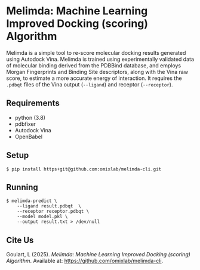 # Melimda: Machine Learning Improved Docking (scoring) Algorithm

Melimda is a simple tool to re-score molecular docking results generated using
Autodock Vina. Melimda is trained using experimentally validated data of molecular
binding derived from the PDBBind database, and employs Morgan Fingerprints and 
Binding Site descriptors, along with the Vina raw score, to estimate a more
accurate energy of interaction. It requires the `.pdbqt` files of the Vina output (`--ligand`) and receptor (`--receptor`).

## Requirements

- python (3.8)
- pdbfixer
- Autodock Vina
- OpenBabel

## Setup

```
$ pip install https+git@github.com:omixlab/melimda-cli.git
```

## Running

```
$ melimda-predict \
    --ligand result.pdbqt  \
    --receptor receptor.pdbqt \
    --model model.pkl \
    --output result.txt > /dev/null
```

## Cite Us

Goulart, L (2025). *Melimda: Machine Learning Improved Docking (scoring) Algorithm*. Available at: https://github.com/omixlab/melimda-cli. 
